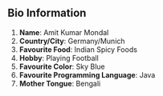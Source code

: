 ## Bio Information ##

1. **Name**: Amit Kumar Mondal
2. **Country/City**: Germany/Munich
3. **Favourite Food**: Indian Spicy Foods
4. **Hobby**: Playing Football
5. **Favourite Color**: Sky Blue
6. **Favourite Programming Language**: Java
7. **Mother Tongue**: Bengali
